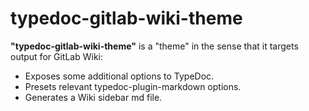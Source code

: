 # typedoc-gitlab-wiki-theme

**"typedoc-gitlab-wiki-theme"** is a "theme" in the sense that it targets output for GitLab Wiki:

- Exposes some additional options to TypeDoc.
- Presets relevant typedoc-plugin-markdown options.
- Generates a Wiki sidebar md file.
